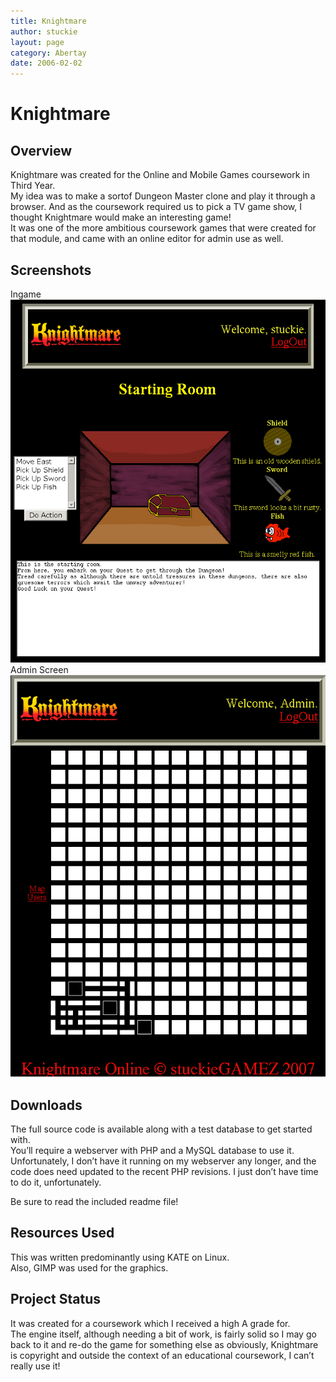 ```yaml
---
title: Knightmare
author: stuckie
layout: page
category: Abertay
date: 2006-02-02
---
```

# Knightmare

## Overview

Knightmare was created for the Online and Mobile Games coursework in Third Year.  
My idea was to make a sortof Dungeon Master clone and play it through a browser. And as the coursework required us to pick a TV game show, I thought Knightmare would make an interesting game!  
It was one of the more ambitious coursework games that were created for that module, and came with an online editor for admin use as well.

## Screenshots

Ingame  
![Knightmare Ingame][1]  
Admin Screen  
![Knightmare Admin Screen][2]

## Downloads

The full source code is available along with a test database to get started with.  
You&#8217;ll require a webserver with PHP and a MySQL database to use it.  
Unfortunately, I don&#8217;t have it running on my webserver any longer, and the code does need updated to the recent PHP revisions. I just don&#8217;t have time to do it, unfortunately.  

Be sure to read the included readme file!

## Resources Used

This was written predominantly using KATE on Linux.  
Also, GIMP was used for the graphics.

## Project Status

It was created for a coursework which I received a high A grade for.  
The engine itself, although needing a bit of work, is fairly solid so I may go back to it and re-do the game for something else as obviously, Knightmare is copyright and outside the context of an educational coursework, I can&#8217;t really use it!

 [1]: screenshot1.png
 [2]: screenshot2.png
